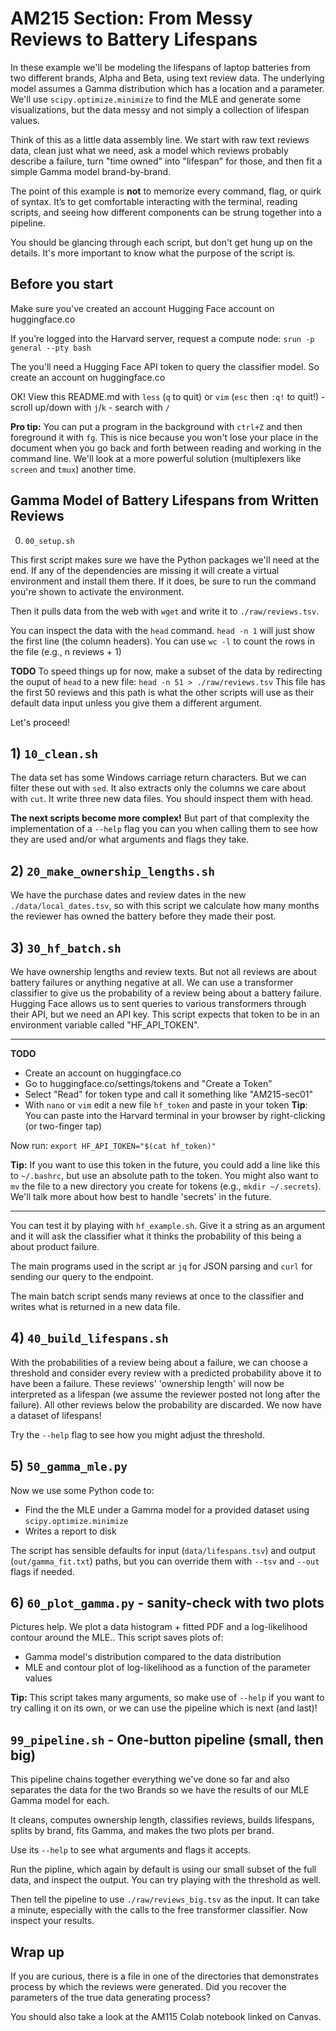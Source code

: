 # AM215 Section: From Messy Reviews to Battery Lifespans

In these example we'll be modeling the lifespans of laptop batteries
from two different brands, Alpha and Beta, using text review data. The
underlying model assumes a Gamma distribution which has a location and
a parameter. We'll use `scipy.optimize.minimize` to find the MLE and
generate some visualizations, but the data messy and not simply
a collection of lifespan values.

Think of this as a little data assembly line. We start with raw text
reviews data, clean just what we need, ask a model which reviews
probably describe a failure, turn "time owned" into "lifespan" for
those, and then fit a simple Gamma model brand-by-brand.

The point of this example is **not** to memorize every command, flag,
or quirk of syntax. It’s to get comfortable interacting with the
terminal, reading scripts, and seeing how different components can be
strung together into a pipeline.

You should be glancing through each script, but don't get hung up on
the details. It's more important to know what the purpose of the
script is.

## Before you start

Make sure you've created an account Hugging Face account on huggingface.co

If you’re logged into the Harvard server, request a compute node:
`srun -p general --pty bash` 

The you'll need a Hugging Face API token to query the classifier
model. So create an account on huggingface.co

OK! View this README.md with `less` (`q` to quit) or `vim` (`esc` then `:q!` to quit!)
    - scroll up/down with `j`/`k`
    - search with `/`

**Pro tip:** You can put a program in the background with `ctrl+Z` and then
foreground it with `fg`. This is nice because you won't lose your place in the
document when you go back and forth between reading and working in the command line. We'll
look at a more powerful solution (multiplexers like `screen` and `tmux`) another
time.


## Gamma Model of Battery Lifespans from Written Reviews

0. `00_setup.sh`

This first script makes sure we have the Python packages we'll need at
the end. If any of the dependencies are missing it will create
a virtual environment and install them there. If it does, be
sure to run the command you're shown to activate the environment. 

Then it pulls data from the web with `wget` and write it to `./raw/reviews.tsv`.

You can inspect the data with the `head` command.
`head -n 1` will just show the first line (the column headers).
You can use `wc -l` to count the rows in the file (e.g., n reviews + 1) 

**TODO**
To speed things up for now, make a subset of the data by redirecting the
ouput of `head` to a new file:
`head -n 51 > ./raw/reviews.tsv`
This file has the first 50 reviews and this path is what the other
scripts will use as their default data input unless you give them a
different argument.

Let's proceed!

## 1) `10_clean.sh`

The data set has some Windows carriage return characters. But we can filter
these out with `sed`.
It also extracts only the columns we care about with `cut`.
It write three new data files. You should inspect them with head.

**The next scripts become more complex!** But part of that complexity the
implementation of a `--help` flag you can you when calling them to see how they
are used and/or what arguments and flags they take.

## 2) `20_make_ownership_lengths.sh`

We have the purchase dates and review dates in the new `./data/local_dates.tsv`,
so with this script we calculate how many months the reviewer has owned the battery before
they made their post.

## 3) `30_hf_batch.sh`

We have ownership lengths and review texts. But not all reviews are about
battery failures or anything negative at all.
We can use a transformer classifier to give us the probability of a review being
about a battery failure. Hugging Face allows us to sent queries to various
transformers through their API, but we need an API key. This script expects that
token to be in an environment variable called "HF_API_TOKEN".

---

**TODO**
- Create an account on huggingface.co
- Go to huggingface.co/settings/tokens and "Create a Token"
- Select "Read" for token type and call it something like "AM215-sec01" 
- With `nano` or `vim` edit a new file `hf_token` and paste in your token
**Tip**: You can paste into the Harvard terminal in your browser by right-clicking (or
two-finger tap) 

Now run:
`export HF_API_TOKEN="$(cat hf_token)"`

**Tip:** If you want to use this token in the future, you could add a line like
this to `~/.bashrc`, but use an absolute path to the token. You might also want
to `mv` the file to a new directory you create for tokens (e.g., `mkdir ~/.secrets`).
We'll talk more about how best to handle 'secrets' in the future. 

---

You can test it by playing with `hf_example.sh`. Give it a string as an argument and it will
ask the classifier what it thinks the probability of this being a about product failure.

The main programs used in the script ar `jq` for JSON parsing and `curl` for
sending our query to the endpoint.

The main batch script sends many reviews at once to the classifier and writes
what is returned in a new data file.

## 4) `40_build_lifespans.sh` 

With the probabilities of a review being about a failure, we can choose a
threshold and consider every review with a predicted probability above it to have
been a failure. These reviews' 'ownership length' will now be interpreted as a
lifespan (we assume the reviewer posted not long after the failure). All other
reviews below the probability are discarded. We now have a dataset of lifespans!

Try the `--help` flag to see how you might adjust the threshold.

## 5) `50_gamma_mle.py`

Now we use some Python code to:
- Find the the MLE under a Gamma model for a provided dataset using `scipy.optimize.minimize`
- Writes a report to disk

The script has sensible defaults for input (`data/lifespans.tsv`) and output (`out/gamma_fit.txt`) paths, but you can override them with `--tsv` and `--out` flags if needed.

## 6) `60_plot_gamma.py` - sanity-check with two plots

Pictures help. We plot a data histogram + fitted PDF and a log-likelihood contour around the MLE..
This script saves plots of:
- Gamma model's distribution compared to the data distribution
- MLE and contour plot of log-likelihood as a function of the parameter values

**Tip:**  This script takes many arguments, so make use of `--help` if you want to try
calling it on its own, or we can use the pipeline which is next (and last)!

## `99_pipeline.sh` - One-button pipeline (small, then big)

This pipeline chains together everything we've done so far and also separates
the data for the two Brands so we have the results of our MLE Gamma model for
each.

It cleans, computes ownership length, classifies reviews, builds lifespans, splits by brand, fits Gamma, and makes the two plots per brand.

Use its `--help` to see what arguments and flags it accepts.

Run the pipline, which again by default is using our small subset of the full
data, and inspect the output. You can try playing with the threshold as well.

Then tell the pipeline to use `./raw/reviews_big.tsv` as the input.
It can take a minute, especially with the calls to the free transformer
classifier. Now inspect your results.

## Wrap up

If you are curious, there is a file in one of the directories that demonstrates process by which the reviews were generated.
Did you recover the parameters of the true data generating process?

You should also take a look at the AM115 Colab notebook linked on Canvas.
